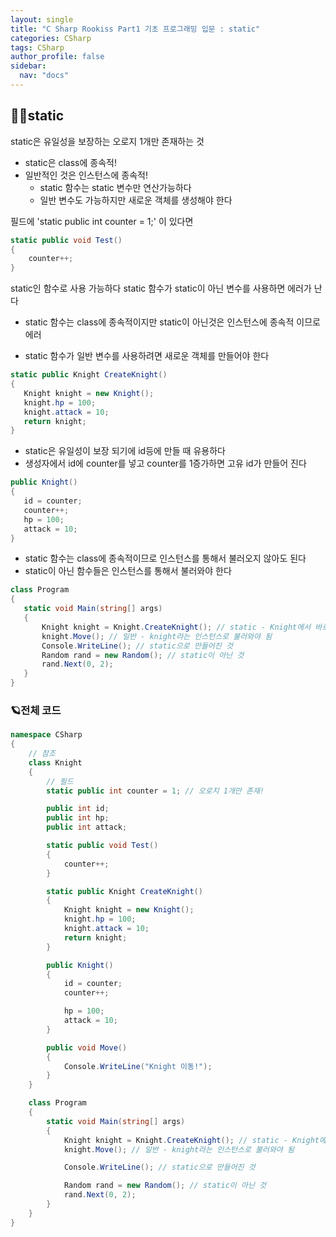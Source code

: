 ```yaml
---
layout: single
title: "C Sharp Rookiss Part1 기초 프로그래밍 입문 : static"
categories: CSharp
tags: CSharp
author_profile: false
sidebar:
  nav: "docs"
---
```


## 🐱‍🏍static

static은 유일성을 보장하는 오로지 1개만 존재하는 것

* static은 class에 종속적!
* 일반적인 것은 인스턴스에 종속적!
  * static 함수는 static 변수만 연산가능하다
  * 일반 변수도 가능하지만 새로운 객체를 생성해야 한다

필드에 'static public int counter = 1;' 이 있다면
```cs
static public void Test()
{
    counter++;
}
```
static인 함수로 사용 가능하다
static 함수가 static이 아닌 변수를 사용하면 에러가 난다
  * static 함수는 class에 종속적이지만 static이 아닌것은 인스턴스에 종속적 이므로 에러
  
 * static 함수가 일반 변수를 사용하려면 새로운 객체를 만들어야 한다
 ```cs
 static public Knight CreateKnight()
{
    Knight knight = new Knight();
    knight.hp = 100;
    knight.attack = 10;
    return knight;
}
 ```
 
*  static은 유일성이 보장 되기에 id등에 만들 때 유용하다
*  생성자에서 id에 counter를 넣고 counter를 1증가하면 고유 id가 만들어 진다
 ```cs
 public Knight()
{
    id = counter;
    counter++;
    hp = 100;
    attack = 10;
}
 ```
 
*  static 함수는 class에 종속적이므로 인스턴스를 통해서 불러오지 않아도 된다
*  static이 아닌 함수들은 인스턴스를 통해서 불러와야 한다
 ```cs
 class Program
{
    static void Main(string[] args)
    {
        Knight knight = Knight.CreateKnight(); // static - Knight에서 바로 불러오기 가능
        knight.Move(); // 일반 - knight라는 인스턴스로 불러와야 됨
        Console.WriteLine(); // static으로 만들어진 것
        Random rand = new Random(); // static이 아닌 것
        rand.Next(0, 2);
    }
}
 ```

### 🪐전체 코드
```cs
namespace CSharp
{
    // 참조
    class Knight
    {
        // 필드
        static public int counter = 1; // 오로지 1개만 존재!

        public int id;
        public int hp;
        public int attack;

        static public void Test()
        {
            counter++;
        }

        static public Knight CreateKnight()
        {
            Knight knight = new Knight();
            knight.hp = 100;
            knight.attack = 10;
            return knight;
        }

        public Knight()
        {
            id = counter;
            counter++;

            hp = 100;
            attack = 10;
        }

        public void Move()
        {
            Console.WriteLine("Knight 이동!");
        }
    }

    class Program
    {
        static void Main(string[] args)
        {
            Knight knight = Knight.CreateKnight(); // static - Knight에서 바로 불러오기 가능
            knight.Move(); // 일반 - knight라는 인스턴스로 불러와야 됨

            Console.WriteLine(); // static으로 만들어진 것

            Random rand = new Random(); // static이 아닌 것
            rand.Next(0, 2);
        }
    }
}
```
